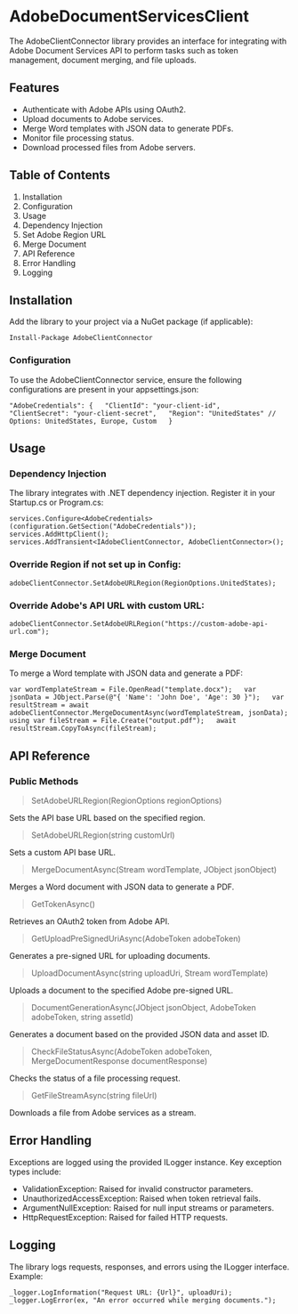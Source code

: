 # AdobeDocumentServicesClient

The AdobeClientConnector library provides an interface for integrating with Adobe Document Services API to perform tasks such as token management, document merging, and file uploads.

## Features

* Authenticate with Adobe APIs using OAuth2.
* Upload documents to Adobe services.
* Merge Word templates with JSON data to generate PDFs.
* Monitor file processing status.
* Download processed files from Adobe servers.

## Table of Contents

1. Installation
2. Configuration
3. Usage
4. Dependency Injection
5. Set Adobe Region URL
6. Merge Document
7. API Reference
8. Error Handling
9. Logging

## Installation

Add the library to your project via a NuGet package (if applicable):

`Install-Package AdobeClientConnector`

### Configuration

To use the AdobeClientConnector service, ensure the following configurations are present in your appsettings.json:

`
  "AdobeCredentials": {  
    "ClientId": "your-client-id",  
    "ClientSecret": "your-client-secret",  
    "Region": "UnitedStates" // Options: UnitedStates, Europe, Custom  
  }
`

## Usage

### Dependency Injection

The library integrates with .NET dependency injection. Register it in your Startup.cs or Program.cs:

`services.Configure<AdobeCredentials>(configuration.GetSection("AdobeCredentials"));  
services.AddHttpClient();  
services.AddTransient<IAdobeClientConnector, AdobeClientConnector>();  `

### Override Region if not set up in Config:

`adobeClientConnector.SetAdobeURLRegion(RegionOptions.UnitedStates);`

### Override Adobe's API URL with custom URL:

`adobeClientConnector.SetAdobeURLRegion("https://custom-adobe-api-url.com");  `

### Merge Document

To merge a Word template with JSON data and generate a PDF:

`
var wordTemplateStream = File.OpenRead("template.docx");  
var jsonData = JObject.Parse(@"{ 'Name': 'John Doe', 'Age': 30 }");  
var resultStream = await adobeClientConnector.MergeDocumentAsync(wordTemplateStream, jsonData);  
using var fileStream = File.Create("output.pdf");  
await resultStream.CopyToAsync(fileStream);  
`

## API Reference

### Public Methods

> SetAdobeURLRegion(RegionOptions regionOptions)

Sets the API base URL based on the specified region.

> SetAdobeURLRegion(string customUrl)

Sets a custom API base URL.

> MergeDocumentAsync(Stream wordTemplate, JObject jsonObject)

Merges a Word document with JSON data to generate a PDF.

> GetTokenAsync()

Retrieves an OAuth2 token from Adobe API.

> GetUploadPreSignedUriAsync(AdobeToken adobeToken)

Generates a pre-signed URL for uploading documents.

> UploadDocumentAsync(string uploadUri, Stream wordTemplate)

Uploads a document to the specified Adobe pre-signed URL.

> DocumentGenerationAsync(JObject jsonObject, AdobeToken adobeToken, string assetId)

Generates a document based on the provided JSON data and asset ID.

> CheckFileStatusAsync(AdobeToken adobeToken, MergeDocumentResponse documentResponse)

Checks the status of a file processing request.

> GetFileStreamAsync(string fileUrl)

Downloads a file from Adobe services as a stream.

## Error Handling

Exceptions are logged using the provided ILogger instance. Key exception types include:

* ValidationException: Raised for invalid constructor parameters.
* UnauthorizedAccessException: Raised when token retrieval fails.
* ArgumentNullException: Raised for null input streams or parameters.
* HttpRequestException: Raised for failed HTTP requests.

## Logging

The library logs requests, responses, and errors using the ILogger interface. Example:

`
_logger.LogInformation("Request URL: {Url}", uploadUri);  
_logger.LogError(ex, "An error occurred while merging documents.");  
`


